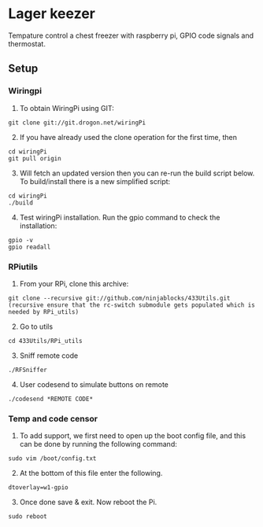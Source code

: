 # Lager keezer

Tempature control a chest freezer with raspberry pi, GPIO code signals and thermostat.

## Setup

### Wiringpi

1. To obtain WiringPi using GIT:
```
git clone git://git.drogon.net/wiringPi
```

2. If you have already used the clone operation for the first time, then
```
cd wiringPi
git pull origin
```

3. Will fetch an updated version then you can re-run the build script below. To build/install there is a new simplified script:
```
cd wiringPi
./build
```

4. Test wiringPi installation. Run the gpio command to check the installation:
```
gpio -v
gpio readall
```

### RPiutils
1. From your RPi, clone this archive:
```
git clone --recursive git://github.com/ninjablocks/433Utils.git (recursive ensure that the rc-switch submodule gets populated which is needed by RPi_utils)
```

2. Go to utils
```
cd 433Utils/RPi_utils
```

3. Sniff remote code
```
./RFSniffer
```

4. User codesend to simulate buttons on remote
```
./codesend *REMOTE CODE*
```

### Temp and code censor

1. To add support, we first need to open up the boot config file, and this can be done by running the following command:
```
sudo vim /boot/config.txt
```

2. At the bottom of this file enter the following.
```
dtoverlay=w1-gpio
```

3. Once done save & exit. Now reboot the Pi.
```
sudo reboot
```

